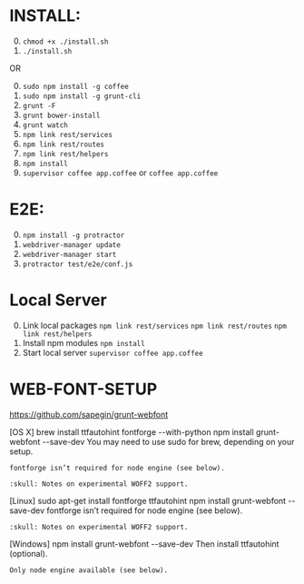 
INSTALL:
===
0. `chmod +x ./install.sh`
0. `./install.sh`

OR

0. `sudo npm install -g coffee`
0. `sudo npm install -g grunt-cli`
0. `grunt -F`
0. `grunt bower-install`
0. `grunt watch`
0. `npm link rest/services`
0. `npm link rest/routes`
0. `npm link rest/helpers`
0. `npm install`
0. `supervisor coffee app.coffee` or `coffee app.coffee`


E2E:
===
0. `npm install -g protractor`
0. `webdriver-manager update`
0. `webdriver-manager start`
0. `protractor test/e2e/conf.js`


Local Server
===
0. Link local packages
    `npm link rest/services`
    `npm link rest/routes`
    `npm link rest/helpers`
0. Install npm modules
    `npm install`
0. Start local server
    `supervisor coffee app.coffee`


WEB-FONT-SETUP
==============
https://github.com/sapegin/grunt-webfont

[OS X]
    brew install ttfautohint fontforge --with-python
    npm install grunt-webfont --save-dev
    You may need to use sudo for brew, depending on your setup.

    fontforge isn’t required for node engine (see below).

    :skull: Notes on experimental WOFF2 support.

[Linux]
    sudo apt-get install fontforge ttfautohint
    npm install grunt-webfont --save-dev
    fontforge isn’t required for node engine (see below).

    :skull: Notes on experimental WOFF2 support.

[Windows]
    npm install grunt-webfont --save-dev
    Then install ttfautohint (optional).

    Only node engine available (see below).